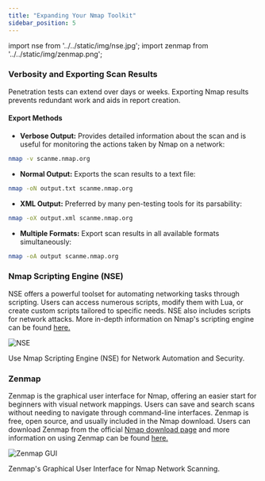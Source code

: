 ```yaml
---
title: "Expanding Your Nmap Toolkit"
sidebar_position: 5
---
```


import nse from '../../static/img/nse.jpg';
import zenmap from '../../static/img/zenmap.png';

### Verbosity and Exporting Scan Results

Penetration tests can extend over days or weeks. Exporting Nmap results prevents redundant work and aids in report creation.

#### Export Methods

- **Verbose Output:** Provides detailed information about the scan and is useful for monitoring the actions taken by Nmap on a network:

```bash
nmap -v scanme.nmap.org
```

- **Normal Output:** Exports the scan results to a text file:

```bash
nmap -oN output.txt scanme.nmap.org
```

- **XML Output:** Preferred by many pen-testing tools for its parsability:

```bash
nmap -oX output.xml scanme.nmap.org
```

- **Multiple Formats:** Export scan results in all available formats simultaneously:

```bash
nmap -oA output scanme.nmap.org
```

### Nmap Scripting Engine (NSE)

NSE offers a powerful toolset for automating networking tasks through scripting. Users can access numerous scripts, modify them with Lua, or create custom scripts tailored to specific needs. NSE also includes scripts for network attacks. More in-depth information on Nmap's scripting engine can be found [here.](https://nmap.org/book/nse.html)

<p>
<img src={nse} alt='NSE' style={{width: 800}}/>
<figcaption>Use Nmap Scripting Engine (NSE) for Network Automation and Security.</figcaption>
</p>

### Zenmap

Zenmap is the graphical user interface for Nmap, offering an easier start for beginners with visual network mappings. Users can save and search scans without needing to navigate through command-line interfaces. Zenmap is free, open source, and usually included in the Nmap download. Users can download Zenmap from the official [Nmap download page](https://nmap.org/download) and more information on using Zenmap can be found [here.](https://nmap.org/book/zenmap.html)

<p>
<img src={zenmap} alt='Zenmap GUI' style={{width: 600}} />
<figcaption>Zenmap's Graphical User Interface for Nmap Network Scanning.</figcaption>
</p>
